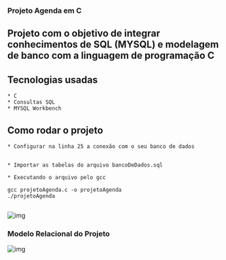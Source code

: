 ### Projeto Agenda em C

## Projeto com o objetivo de integrar conhecimentos de SQL (MYSQL) e modelagem de banco com a linguagem de programação C

## Tecnologias usadas
```
* C
* Consultas SQL
* MYSQL Workbench
```
## Como rodar o projeto
```
* Configurar na linha 25 a conexão com o seu banco de dados


* Importar as tabelas do arquivo bancoDeDados.sql

* Executando o arquivo pelo gcc
```
    gcc projetoAgenda.c -o projetoAgenda
    ./projetoAgenda
```
```
![img](https://i.imgur.com/TcsCzdZ.png)
### Modelo Relacional do Projeto
![img](https://i.imgur.com/w3o23Ty.png)

